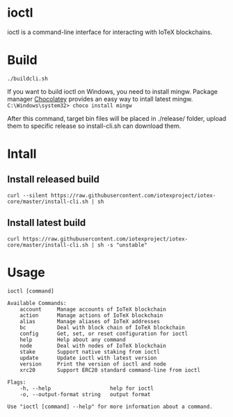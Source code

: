 # ioctl
ioctl is a command-line interface for interacting with IoTeX blockchains.

# Build
`./buildcli.sh`

If you want to build ioctl on Windows, you need to install mingw. Package manager [Chocolatey](https://chocolatey.org/) provides an easy way to intall latest mingw.
`C:\Windows\system32> choco install mingw`

After this command, target bin files will be placed in ./release/ folder, upload them to
specific release so install-cli.sh can download them.

# Intall
## Install released build
    curl --silent https://raw.githubusercontent.com/iotexproject/iotex-core/master/install-cli.sh | sh

## Install latest build
    curl https://raw.githubusercontent.com/iotexproject/iotex-core/master/install-cli.sh | sh -s "unstable"

# Usage
    ioctl [command]
    
    Available Commands:
        account     Manage accounts of IoTeX blockchain
        action      Manage actions of IoTeX blockchain
        alias       Manage aliases of IoTeX addresses
        bc          Deal with block chain of IoTeX blockchain
        config      Get, set, or reset configuration for ioctl
        help        Help about any command
        node        Deal with nodes of IoTeX blockchain
        stake       Support native staking from ioctl
        update      Update ioctl with latest version
        version     Print the version of ioctl and node
        xrc20       Support ERC20 standard command-line from ioctl
    
    Flags:
        -h, --help                   help for ioctl
        -o, --output-format string   output format
    
    Use "ioctl [command] --help" for more information about a command.
